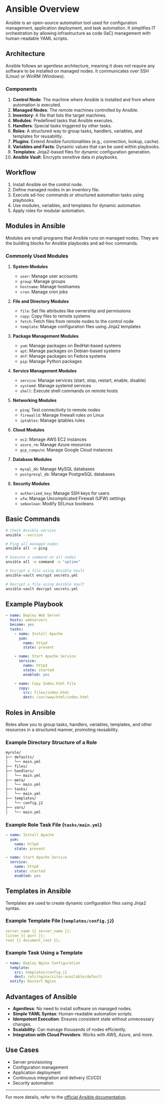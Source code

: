 # Ansible Overview

Ansible is an open-source automation tool used for configuration management, application deployment, and task automation. It simplifies IT orchestration by allowing infrastructure as code (IaC) management with human-readable YAML scripts.

## **Architecture**
Ansible follows an agentless architecture, meaning it does not require any software to be installed on managed nodes. It communicates over SSH (Linux) or WinRM (Windows).

### **Components**
1. **Control Node**: The machine where Ansible is installed and from where automation is executed.
2. **Managed Nodes**: The remote machines controlled by Ansible.
3. **Inventory**: A file that lists the target machines.
4. **Modules**: Predefined tasks that Ansible executes.
5. **Handlers**: Special tasks triggered by other tasks.
6. **Roles**: A structured way to group tasks, handlers, variables, and templates for reusability.
7. **Plugins**: Extend Ansible functionalities (e.g., connection, lookup, cache).
8. **Variables and Facts**: Dynamic values that can be used within playbooks.
9. **Templates**: Jinja2-based files for dynamic configuration generation.
10. **Ansible Vault**: Encrypts sensitive data in playbooks.

## **Workflow**
1. Install Ansible on the control node.
2. Define managed nodes in an inventory file.
3. Execute ad-hoc commands or structured automation tasks using playbooks.
4. Use modules, variables, and templates for dynamic automation.
5. Apply roles for modular automation.

## **Modules in Ansible**
Modules are small programs that Ansible runs on managed nodes. They are the building blocks for Ansible playbooks and ad-hoc commands.

### **Commonly Used Modules**
1. **System Modules**
   - `user`: Manage user accounts
   - `group`: Manage groups
   - `hostname`: Manage hostnames
   - `cron`: Manage cron jobs

2. **File and Directory Modules**
   - `file`: Set file attributes like ownership and permissions
   - `copy`: Copy files to remote systems
   - `fetch`: Fetch files from remote nodes to the control node
   - `template`: Manage configuration files using Jinja2 templates

3. **Package Management Modules**
   - `yum`: Manage packages on RedHat-based systems
   - `apt`: Manage packages on Debian-based systems
   - `dnf`: Manage packages on Fedora systems
   - `pip`: Manage Python packages

4. **Service Management Modules**
   - `service`: Manage services (start, stop, restart, enable, disable)
   - `systemd`: Manage systemd services
   - `shell`: Execute shell commands on remote hosts

5. **Networking Modules**
   - `ping`: Test connectivity to remote nodes
   - `firewalld`: Manage firewall rules on Linux
   - `iptables`: Manage iptables rules

6. **Cloud Modules**
   - `ec2`: Manage AWS EC2 instances
   - `azure_rm`: Manage Azure resources
   - `gcp_compute`: Manage Google Cloud instances

7. **Database Modules**
   - `mysql_db`: Manage MySQL databases
   - `postgresql_db`: Manage PostgreSQL databases

8. **Security Modules**
   - `authorized_key`: Manage SSH keys for users
   - `ufw`: Manage Uncomplicated Firewall (UFW) settings
   - `seboolean`: Modify SELinux booleans

## **Basic Commands**
```sh
# Check Ansible version
ansible --version

# Ping all managed nodes
ansible all -m ping

# Execute a command on all nodes
ansible all -m command -a "uptime"

# Encrypt a file using Ansible Vault
ansible-vault encrypt secrets.yml

# Decrypt a file using Ansible Vault
ansible-vault decrypt secrets.yml
```

## **Example Playbook**
```yaml
- name: Deploy Web Server
  hosts: webservers
  become: yes
  tasks:
    - name: Install Apache
      yum:
        name: httpd
        state: present

    - name: Start Apache Service
      service:
        name: httpd
        state: started
        enabled: yes

    - name: Copy Index.html File
      copy:
        src: files/index.html
        dest: /var/www/html/index.html
```

## **Roles in Ansible**
Roles allow you to group tasks, handlers, variables, templates, and other resources in a structured manner, promoting reusability.

### **Example Directory Structure of a Role**
```sh
myrole/
├── defaults/
│   └── main.yml
├── files/
├── handlers/
│   └── main.yml
├── meta/
│   └── main.yml
├── tasks/
│   └── main.yml
├── templates/
│   └── config.j2
├── vars/
│   └── main.yml
```

### **Example Role Task File (`tasks/main.yml`)**
```yaml
- name: Install Apache
  yum:
    name: httpd
    state: present

- name: Start Apache Service
  service:
    name: httpd
    state: started
    enabled: yes
```

## **Templates in Ansible**
Templates are used to create dynamic configuration files using Jinja2 syntax.

### **Example Template File (`templates/config.j2`)**
```yaml
server_name {{ server_name }};
listen {{ port }};
root {{ document_root }};
```

### **Example Task Using a Template**
```yaml
- name: Deploy Nginx Configuration
  template:
    src: templates/config.j2
    dest: /etc/nginx/sites-available/default
  notify: Restart Nginx
```

## **Advantages of Ansible**
- **Agentless**: No need to install software on managed nodes.
- **Simple YAML Syntax**: Human-readable automation scripts.
- **Idempotent Execution**: Ensures consistent state without unnecessary changes.
- **Scalability**: Can manage thousands of nodes efficiently.
- **Integration with Cloud Providers**: Works with AWS, Azure, and more.

## **Use Cases**
- Server provisioning
- Configuration management
- Application deployment
- Continuous integration and delivery (CI/CD)
- Security automation

---

For more details, refer to the [official Ansible documentation](https://docs.ansible.com/).

